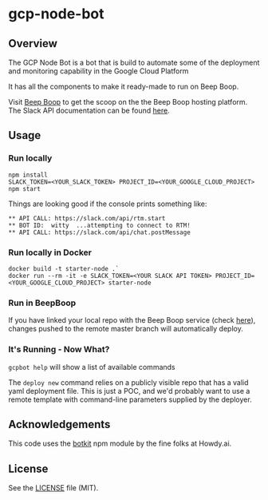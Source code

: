 # gcp-node-bot

## Overview
The GCP Node Bot is a bot that is build to automate some of the deployment and monitoring capability in the Google Cloud Platform

It has all the components to make it ready-made to run on Beep Boop.

Visit [Beep Boop](https://beepboophq.com/docs/article/overview) to get the scoop on the the Beep Boop hosting platform. The Slack API documentation can be found [here](https://api.slack.com/).

## Usage

### Run locally
	npm install
	SLACK_TOKEN=<YOUR_SLACK_TOKEN> PROJECT_ID=<YOUR_GOOGLE_CLOUD_PROJECT> npm start

Things are looking good if the console prints something like:

    ** API CALL: https://slack.com/api/rtm.start
    ** BOT ID:  witty  ...attempting to connect to RTM!
    ** API CALL: https://slack.com/api/chat.postMessage

### Run locally in Docker
	docker build -t starter-node .`
	docker run --rm -it -e SLACK_TOKEN=<YOUR SLACK API TOKEN> PROJECT_ID=<YOUR_GOOGLE_CLOUD_PROJECT> starter-node

### Run in BeepBoop
If you have linked your local repo with the Beep Boop service (check [here](https://beepboophq.com/0_o/my-projects)), changes pushed to the remote master branch will automatically deploy.

### It's Running - Now What?

`gcpbot help` will show a list of available commands

The `deploy new` command relies on a publicly visible repo that has a valid yaml deployment file.  This is just a POC, and we'd probably want to use a remote template with command-line parameters supplied by the deployer.

## Acknowledgements

This code uses the [botkit](https://github.com/howdyai/botkit) npm module by the fine folks at Howdy.ai.

## License

See the [LICENSE](LICENSE.md) file (MIT).
